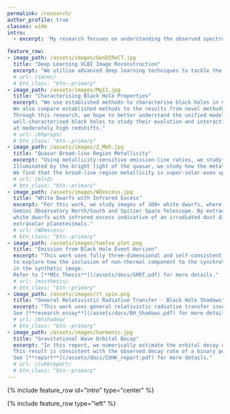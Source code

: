 ```yaml
---
permalink: /research/
author_profile: true
classes: wide
intro:
  - excerpt: 'My research focuses on understanding the observed spectroscopic properties of accretion onto compact objects and how they can be used to characterise the object as well as its environment. '

feature_row:
- image_path: /assets/images/GenDIReCT.jpg
  title: "Deep Learning VLBI Image Reconstruction"
  excerpt: "We utilise advanced deep learning techniques to tackle the inverse problem of image reconstruction/deconvolution from sparsely sampled apertures characteristic of very-long baseling interferometry. Our results show that closure invariants, special calibration-independent interferometric quantities, can be leveraged to perform accurate and efficient hyperparameter-free image reconstruction."
  # url: /imrec/
  # btn_class: "btn--primary"
- image_path: /assets/images/MgII.jpg
  title: "Characterising Black Hole Properties"
  excerpt: "We use established methods to characterise black holes in new data. 
  We also compare established methods to the results from novel methods that we develop and are continuously testing.
  Through this research, we hope to better understand the unified model of active galactic nuclei and construct robust samples of
  well-characterised black holes to study their evolution and interaction with their host galaxies. We also focus on ultraluminous quasars
  at moderately high redshifts."
  # url: /bhprops/
  # btn_class: "btn--primary"
- image_path: /assets/images/Z_Mbh.jpg
  title: "Quasar Broad-line Region Metallicity"
  excerpt: "Using metallicity-sensitive emission-line ratios, we study the chemical abundance in the quasar broad-line region.
  Illuminated by the bright light of the quasar, we study how the metallicity is sensitive to the black hole properties and to redshift.
  We find that the broad-line region metallicity is super-solar even up to high redshifts, suggesting rapid enrichment scenarios in the early universe."
  # url: /blrZ/
  # btn_class: "btn--primary"
- image_path: /assets/images/WDexcess.jpg
  title: "White Dwarfs with Infrared Excess"
  excerpt: "For this work, we study images of 300+ white dwarfs, where the images are obtained from
  Gemini Observatory North/South and Spitzer Space Telescope. By extracting photometry from the image data, we study
  white dwarfs with infrared excess indicative of an irradiated dust disc, which are formed by the tidal disruption of 
  extrasolar planetesimals."
  # url: /WDexcess/
  # btn_class: "btn--primary"
- image_path: /assets/images/twelve_plot.png
  title: "Emission from Black Hole Event Horizon"
  excerpt: "This work uses fully three-dimensional and self-consistent general relativistic magnetohydrodynamic simulation fluid models with general-relativistic radiative transfer 
  to explore how the inclusion of non-thermal component to the synchrotron emissivity in the accretion sheath defined by the hydrodynamical Bernoulli parameter can result in observable large-scale jet emission
  in the synthetic image. 
  Refer to [**MSc Thesis**](/assets/docs/GRRT.pdf) for more details."
  # url: /mscthesis/
  # btn_class: "btn--primary"
- image_path: /assets/images/rt_spin.png
  title: "General Relativistic Radiative Transfer - Black Hole Shadows"
  excerpt: "This work uses general relativistic radiative transfer inverse ray-tracing to investigate how the shape of the black hole shadow can reveal information about the black hole spin and observed orientation.
  See [**research essay**](/assets/docs/BH_Shadows.pdf) for more details."
  # url: /bhshadow/
  # btn_class: "btn--primary"
- image_path: /assets/images/harmonic.jpg
  title: "Gravitational Wave Orbital Decay"
  excerpt: "In this report, we numerically estimate the orbital decay of two bodies in a close binary system due to gravitational waves.
  This result is consistent with the observed decay rate of a binary pulsar system. We also study the effect further through Fourier decomposition and separating by orbital eccentricity.
  See [**report**](/assets/docs/CUHK_report.pdf) for more details."
  # url: /cuhkreport/
  # btn_class: "btn--primary"
---
```


{% include feature_row id="intro" type="center" %}

{% include feature_row type="left" %} 
